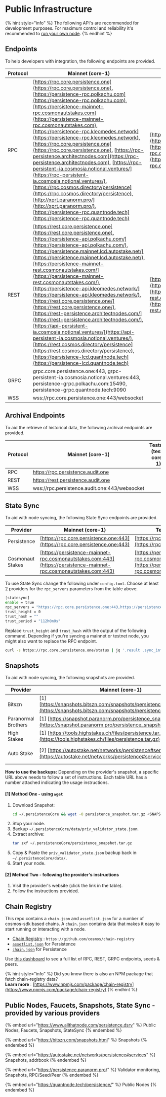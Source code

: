 
# Public Infrastructure

{% hint style="info" %}
The following API's are recommended for development purposes. For maximum control and reliability it's recommended to [run your own node](setup.md).&#x20;
{% endhint %}


## Endpoints

To help developers with integration, the following endpoints are provided.

| Protocol | Mainnet (core-1)                                                                                                                                                                                                                                                                                                                                                                                                                                                                                                                                                                                                                                                                                                                                                                                                                                                        | Testnet (test-core-1)                                                                                                                                                                          |
| -------- | ----------------------------------------------------------------------------------------------------------------------------------------------------------------------------------------------------------------------------------------------------------------------------------------------------------------------------------------------------------------------------------------------------------------------------------------------------------------------------------------------------------------------------------------------------------------------------------------------------------------------------------------------------------------------------------------------------------------------------------------------------------------------------------------------------------------------------------------------------------------------- | ---------------------------------------------------------------------------------------------------------------------------------------------------------------------------------------------- |
| RPC      | [https://rpc.core.persistence.one](https://rpc.core.persistence.one), [https://persistence-rpc.polkachu.com](https://persistence-rpc.polkachu.com), [https://persistence-mainnet-rpc.cosmonautstakes.com](https://persistence-mainnet-rpc.cosmonautstakes.com), [https://persistence-rpc.kleomedes.network](https://persistence-rpc.kleomedes.network), [https://rpc.core.persistence.one](https://rpc.core.persistence.one), [https://rpc-persistence.architectnodes.com](https://rpc-persistence.architectnodes.com), [https://rpc-persistent-ia.cosmosia.notional.ventures/](https://rpc-persistent-ia.cosmosia.notional.ventures/), [https://rpc.cosmos.directory/persistence](https://rpc.cosmos.directory/persistence), [http://xprt.paranorm.pro/](http://xprt.paranorm.pro/), [https://persistence-rpc.quantnode.tech](https://persistence-rpc.quantnode.tech)      | [https://rpc.testnet.persistence.one/](https://rpc.testnet.persistence.one/), [https://persistence-testnet-rpc.cosmonautstakes.com/](https://persistence-testnet-rpc.cosmonautstakes.com/)     |
| REST     | [https://rest.core.persistence.one](https://rest.core.persistence.one), [https://persistence-api.polkachu.com/](https://persistence-api.polkachu.com/), [https://persistence.mainnet.lcd.autostake.net/](https://persistence.mainnet.lcd.autostake.net/), [https://persistence-mainnet-rest.cosmonautstakes.com/](https://persistence-mainnet-rest.cosmonautstakes.com/), [https://persistence-api.kleomedes.network/](https://persistence-api.kleomedes.network/), [https://rest.core.persistence.one/](https://rest.core.persistence.one/), [https://rest-persistence.architectnodes.com/](https://rest-persistence.architectnodes.com/), [https://api-persistent-ia.cosmosia.notional.ventures/](https://api-persistent-ia.cosmosia.notional.ventures/), [https://rest.cosmos.directory/persistence](https://rest.cosmos.directory/persistence), [https://persistence-lcd.quantnode.tech](https://persistence-lcd.quantnode.tech)      | [https://rest.testnet.persistence.one/](https://rest.testnet.persistence.one/), [https://persistence-testnet-rest.cosmonautstakes.com/](https://persistence-testnet-rest.cosmonautstakes.com/) |
| GRPC     | grpc.core.persistence.one:443, grpc-persistent-ia.cosmosia.notional.ventures:443, persistence-grpc.polkachu.com:15490, persistence-grpc.quantnode.tech:9090                                                                                                                                                                                                                                                                                                                                                                                                                                                                                                                                                                                                                                                                                                  |                                                                                                                                                                                                |
| WSS      | wss://rpc.core.persistence.one:443/websocket                                                                                                                                                                                                                                                                                                                                                                                                                                                                                                                                                                                                                                                                                                                                                                                                                            |                                                                                                                                                                                                |

## Archival Endpoints
To aid the retrieve of historical data, the following archival endpoints are provided.

| Protocol | Mainnet (core-1)                              | Testnet (test-core-1)                         |
| -------- | --------------------------------------------- | --------------------------------------------- |
| RPC      | https://rpc.persistence.audit.one             |                                               |
| REST     | https://rest.persistence.audit.one            |                                               |
| WSS      | wss://rpc.persistence.audit.one:443/websocket |                                               |


## State Sync
To aid with node syncing, the following State Sync endpoints are provided.

| Provider         | Mainnet (core-1)                                                                                                   | Testnet (test-core-1)                                                                                              |
| ---------------- | ------------------------------------------------------------------------------------------------------------------ | ------------------------------------------------------------------------------------------------------------------ |
| Persistence      | [https://rpc.core.persistence.one:443](https://rpc.core.persistence.one:443)                                       | [https://rpc.testnet.persistence.one:443](https://rpc.testnet.persistence.one:443)                                 |
| Cosmonaut Stakes | [https://persistence-mainnet-rpc.cosmonautstakes.com:443](https://persistence-mainnet-rpc.cosmonautstakes.com:443) | [https://persistence-testnet-rpc.cosmonautstakes.com:443](https://persistence-testnet-rpc.cosmonautstakes.com:443) |

To use State Sync change the following under `config.toml`. Choose at least 2 providers for the `rpc_servers` parameters from the table above.

```bash
[statesync]
enable = true
rpc_servers = "https://rpc.core.persistence.one:443,https://persistence-mainnet-rpc.cosmonautstakes.com:443"
trust_height = 0
trust_hash = ""
trust_period = "112h0m0s"
```

Replace `trust_height` and `trust_hash` with the output of the following command. Depending if you're syncing a mainnet or testnet node, you might also want to replace the RPC endpoint.

```bash
curl -s https://rpc.core.persistence.one/status | jq '.result .sync_info | {trust_height: .latest_block_height, trust_hash: .latest_block_hash} | values'
```


## Snapshots
To aid with node syncing, the following snapshots are provided.

| Provider            | Mainnet (core-1)                                                                                                                              | Testnet (test-core-1)                                                                                                             |
| ------------------- | --------------------------------------------------------------------------------------------------------------------------------------------  | --------------------------------------------------------------------------------------------------------------------------------- |
| Bitszn              | [1]  [https://snapshots.bitszn.com/snapshots/persistence/persistence.tar](https://snapshots.bitszn.com/snapshots/persistence/persistence.tar) |                                                                                                                                   |
| Paranormal Brothers | [1]  [https://snapshot.paranorm.pro/persistence_snapshot.tar.gz](https://snapshot.paranorm.pro/persistence_snapshot.tar.gz)                   |                                                                                                                                   |   
| High Stakes         | [1]  [https://tools.highstakes.ch/files/persistence.tar.gz](https://tools.highstakes.ch/files/persistence.tar.gz)                             |                                                                                                                                   |
| Auto Stake          | [2]  [https://autostake.net/networks/persistence#services](https://autostake.net/networks/persistence#services)                               | [2]  [https://autostake.net/networks/testnets/persistence#services](https://autostake.net/networks/testnets/persistence#services) |

**How to use the backups:**
Depending on the provider's snapshot, a specific URL above needs to follow a set of instructions. Each table URL has a number attached indicating the usage instructions.

#### [1] Method One - using `wget`
1. Download Snapshot:
    ```bash
    cd ~/.persistenceCore && wget -O persistence_snapshot.tar.gz <SNAPSHOT_URL>
    ```
2. Stop your node.
3. Backup `~/.persistenceCore/data/priv_validator_state.json`.
4. Extract archive:
    ```bash
    tar zxf ~/.persistenceCore/persistence_snapshot.tar.gz
    ```
5. Copy & Paste the `priv_validator_state.json` backup back in `~/.persistenceCore/data/`.
6. Start your node.

#### [2] Method Two - following the provider's instructions
1. Visit the provider's website (click the link in the table).
2. Follow the instructions provided.


## Chain Registry

This repo contains a `chain.json` and `assetlist.json` for a number of cosmos-sdk based chains. A `chain.json` contains data that makes it easy to start running or interacting with a node.

* [Chain Registry](https://github.com/cosmos/chain-registry) : `https://github.com/cosmos/chain-registry`
* [`assetlist.json`](https://github.com/cosmos/chain-registry/blob/master/persistence/assetlist.json) for Persistence
* [`chain.json`](https://github.com/cosmos/chain-registry/blob/master/persistence/chain.json) for Persistence

Use [this dashboard](https://cosmos.directory/persistence/nodes) to see a full list of RPC, REST, GRPC endpoints, seeds & peers.

{% hint style="info" %}
Did you know there is also an NPM package that fetch chain-registry data?\
**Learn more** : [https://www.npmjs.com/package/chain-registry](https://www.npmjs.com/package/chain-registry)
{% endhint %}


## Public Nodes, Faucets, Snapshots, State Sync - provided by various providers

{% embed url="https://www.allthatnode.com/persistence.dsrv" %}
Public Nodes, Faucets, Snapshots, StateSync
{% endembed %}

{% embed url="https://bitszn.com/snapshots.html" %}
Snapshots
{% endembed %}

{% embed url="https://autostake.net/networks/persistence#services" %}
Snapshots, addrbook
{% endembed %}

{% embed url="https://persistence.paranorm.pro/" %}
Validator monitoring, Snapshots, RPC/Seed/Peer
{% endembed %}

{% embed url="https://quantnode.tech/persistence/" %}
Public Nodes
{% endembed %}
